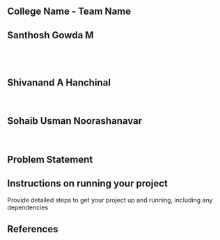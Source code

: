 ## College Name - Team Name
<h2>Santhosh Gowda M <h2><br>
<h2>Shivanand A Hanchinal</h2> <br>
<h2>Sohaib Usman Noorashanavar</h2><br>

## Problem Statement


## Instructions on running your project
Provide detailed steps to get your project up and running, including any dependencies

## References
